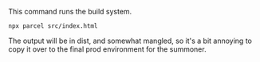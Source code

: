 This command runs the build system.

```
npx parcel src/index.html
```

The output will be in dist, and somewhat mangled, so it's a bit annoying to copy it over to the final prod
environment for the summoner.

